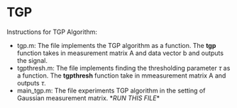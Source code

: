 # TGP

Instructions for TGP Algorithm:

- tgp.m: The file implements the TGP algorithm as a function. The **tgp** function takes in measurement matrix A and data vector b and outputs the signal.
- tgpthresh.m: The file implements finding the thresholding parameter $\tau$ as a function. The **tgpthresh** function take in mmeasurement matrix A and outputs $\tau$.
- main_tgp.m: The file experiments TGP algorithm in the setting of Gaussian measurement matrix. \**RUN THIS FILE*\*
